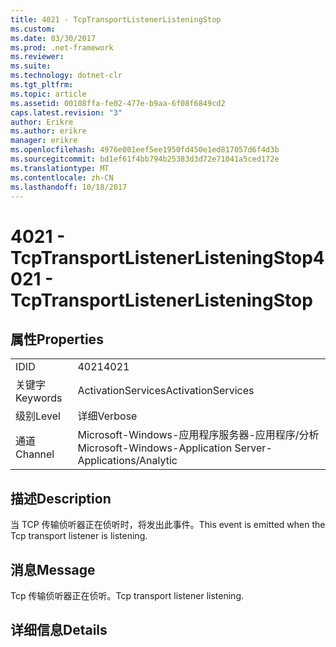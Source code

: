 ```yaml
---
title: 4021 - TcpTransportListenerListeningStop
ms.custom: 
ms.date: 03/30/2017
ms.prod: .net-framework
ms.reviewer: 
ms.suite: 
ms.technology: dotnet-clr
ms.tgt_pltfrm: 
ms.topic: article
ms.assetid: 00108ffa-fe02-477e-b9aa-6f08f6849cd2
caps.latest.revision: "3"
author: Erikre
ms.author: erikre
manager: erikre
ms.openlocfilehash: 4976e001eef5ee1950fd450e1ed817057d6f4d3b
ms.sourcegitcommit: bd1ef61f4bb794b25383d3d72e71041a5ced172e
ms.translationtype: MT
ms.contentlocale: zh-CN
ms.lasthandoff: 10/18/2017
---
```

# <a name="4021---tcptransportlistenerlisteningstop"></a><span data-ttu-id="6fd1c-102">4021 - TcpTransportListenerListeningStop</span><span class="sxs-lookup"><span data-stu-id="6fd1c-102">4021 - TcpTransportListenerListeningStop</span></span>
## <a name="properties"></a><span data-ttu-id="6fd1c-103">属性</span><span class="sxs-lookup"><span data-stu-id="6fd1c-103">Properties</span></span>  
  
|||  
|-|-|  
|<span data-ttu-id="6fd1c-104">ID</span><span class="sxs-lookup"><span data-stu-id="6fd1c-104">ID</span></span>|<span data-ttu-id="6fd1c-105">4021</span><span class="sxs-lookup"><span data-stu-id="6fd1c-105">4021</span></span>|  
|<span data-ttu-id="6fd1c-106">关键字</span><span class="sxs-lookup"><span data-stu-id="6fd1c-106">Keywords</span></span>|<span data-ttu-id="6fd1c-107">ActivationServices</span><span class="sxs-lookup"><span data-stu-id="6fd1c-107">ActivationServices</span></span>|  
|<span data-ttu-id="6fd1c-108">级别</span><span class="sxs-lookup"><span data-stu-id="6fd1c-108">Level</span></span>|<span data-ttu-id="6fd1c-109">详细</span><span class="sxs-lookup"><span data-stu-id="6fd1c-109">Verbose</span></span>|  
|<span data-ttu-id="6fd1c-110">通道</span><span class="sxs-lookup"><span data-stu-id="6fd1c-110">Channel</span></span>|<span data-ttu-id="6fd1c-111">Microsoft-Windows-应用程序服务器-应用程序/分析</span><span class="sxs-lookup"><span data-stu-id="6fd1c-111">Microsoft-Windows-Application Server-Applications/Analytic</span></span>|  
  
## <a name="description"></a><span data-ttu-id="6fd1c-112">描述</span><span class="sxs-lookup"><span data-stu-id="6fd1c-112">Description</span></span>  
 <span data-ttu-id="6fd1c-113">当 TCP 传输侦听器正在侦听时，将发出此事件。</span><span class="sxs-lookup"><span data-stu-id="6fd1c-113">This event is emitted when the Tcp transport listener is listening.</span></span>  
  
## <a name="message"></a><span data-ttu-id="6fd1c-114">消息</span><span class="sxs-lookup"><span data-stu-id="6fd1c-114">Message</span></span>  
 <span data-ttu-id="6fd1c-115">Tcp 传输侦听器正在侦听。</span><span class="sxs-lookup"><span data-stu-id="6fd1c-115">Tcp transport listener listening.</span></span>  
  
## <a name="details"></a><span data-ttu-id="6fd1c-116">详细信息</span><span class="sxs-lookup"><span data-stu-id="6fd1c-116">Details</span></span>
